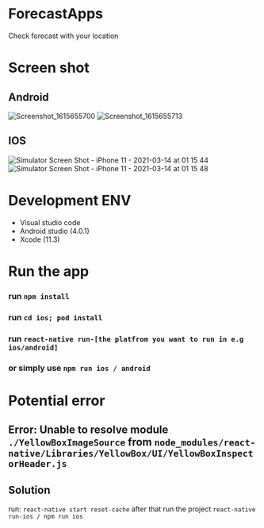 # ForecastApps
Check forecast with your location

# Screen shot

## Android
![Screenshot_1615655700](https://user-images.githubusercontent.com/57609872/111038273-0c6c8780-8463-11eb-8ffe-8afafe6fbfb9.png)
![Screenshot_1615655713](https://user-images.githubusercontent.com/57609872/111038281-11c9d200-8463-11eb-819c-ea1482f53d99.png)
## IOS
![Simulator Screen Shot - iPhone 11 - 2021-03-14 at 01 15 44](https://user-images.githubusercontent.com/57609872/111038286-17bfb300-8463-11eb-8448-a964483289a4.png)
![Simulator Screen Shot - iPhone 11 - 2021-03-14 at 01 15 48](https://user-images.githubusercontent.com/57609872/111038288-1a220d00-8463-11eb-90c7-bb0dac4bebd2.png)

# Development ENV
* Visual studio code
* Android studio (4.0.1)
* Xcode (11.3)

# Run the app
### run `npm install`
### run `cd ios; pod install`
### run `react-native run-[the platfrom you want to run in e.g ios/android]`
### or simply use `npm run ios / android`

# Potential error
## Error: Unable to resolve module `./YellowBoxImageSource` from `node_modules/react-native/Libraries/YellowBox/UI/YellowBoxInspectorHeader.js`

## Solution
run: `react-native start reset-cache`
after that run the project `react-native run-ios / npm run ios`
